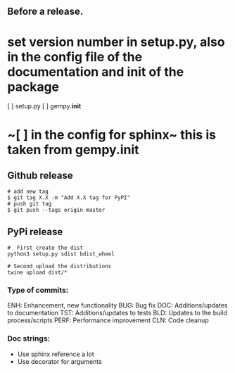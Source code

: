 Before a release.
----------------
# set version number in setup.py, also in the config file of the documentation and init of the package
[ ] setup.py
[ ] gempy.__init__
# ~[ ] in the config for sphinx~ this is taken from gempy.__init__

Github release
--------------
    # add new tag
    $ git tag X.X -m "Add X.X tag for PyPI"
    # push git tag
    $ git push --tags origin master

PyPi release
------------
    #  First create the dist
    python3 setup.py sdist bdist_wheel

    # Second upload the distributions
    twine upload dist/*


### Type of commits:

ENH: Enhancement, new functionality
BUG: Bug fix
DOC: Additions/updates to documentation
TST: Additions/updates to tests
BLD: Updates to the build process/scripts
PERF: Performance improvement
CLN: Code cleanup


### Doc strings:

- Use sphinx reference a lot
- Use decorator for arguments